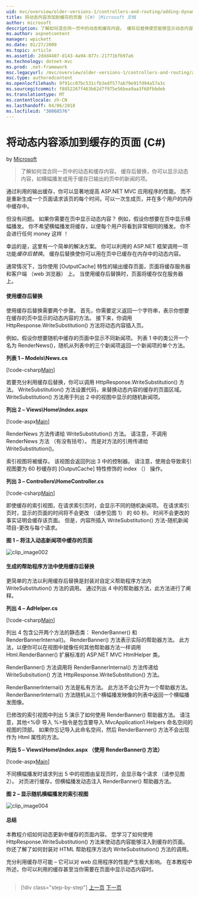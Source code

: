 ```yaml
---
uid: mvc/overview/older-versions-1/controllers-and-routing/adding-dynamic-content-to-a-cached-page-cs
title: 将动态内容添加到缓存的页面 (C#) |Microsoft 文档
author: microsoft
description: 了解如何混合同一页中的动态和缓存内容。 缓存后替换使您能够显示动态内容，如横幅播发 o...
ms.author: aspnetcontent
manager: wpickett
ms.date: 01/27/2009
ms.topic: article
ms.assetid: 2ddd4407-d143-4a94-877c-21771bfb97a6
ms.technology: dotnet-mvc
ms.prod: .net-framework
msc.legacyurl: /mvc/overview/older-versions-1/controllers-and-routing/adding-dynamic-content-to-a-cached-page-cs
msc.type: authoredcontent
ms.openlocfilehash: 9f91cc07bc531cfb3edf577ab79e91fd94a57a3c
ms.sourcegitcommit: f8852267f463b62d7f975e56bea9aa3f68fbbdeb
ms.translationtype: MT
ms.contentlocale: zh-CN
ms.lasthandoff: 04/06/2018
ms.locfileid: "30868576"
---
```

<a name="adding-dynamic-content-to-a-cached-page-c"></a>将动态内容添加到缓存的页面 (C#)
====================
by [Microsoft](https://github.com/microsoft)

> 了解如何混合同一页中的动态和缓存内容。 缓存后替换，你可以显示动态内容，如横幅播发或用于缓存已输出的页中的新闻的项。


通过利用的输出缓存，你可以显著地提高 ASP.NET MVC 应用程序的性能。 而不是重新生成一个页面请求该页的每个时间，可以一次生成页，并在多个用户的内存中缓存中。

但没有问题。 如果你需要在页中显示动态内容？ 例如，假设你想要在页中显示横幅播发。 你不希望横幅播发将缓存，以便每个用户将看到非常相同的播发。 你不会进行任何 money 这样 ！

幸运的是，这里有一个简单的解决方案。 你可以利用的 ASP.NET 框架调用一项功能*缓存后替换*。 缓存后替换使你可以用在页中已缓存在内存中的动态内容。


通常情况下，当你使用 [OutputCache] 特性的输出缓存页面，页面将缓存服务器和客户端 （web 浏览器） 上。 当使用缓存后替换时，页面将缓存仅在服务器上。


#### <a name="using-post-cache-substitution"></a>使用缓存后替换

使用缓存后替换需要两个步骤。 首先，你需要定义返回一个字符串，表示你想要在缓存的页中显示的动态内容的方法。 接下来，你调用 HttpResponse.WriteSubstitution() 方法将动态内容插入页。

例如，假设你想要随机中缓存的页面中显示不同新闻项。 列表 1 中的类公开一个名为 RenderNews()，随机从列表中的三个新闻项返回一个新闻项的单个方法。

**列表 1 – Models\News.cs**

[!code-csharp[Main](adding-dynamic-content-to-a-cached-page-cs/samples/sample1.cs)]

若要充分利用缓存后替换，你可以调用 HttpResponse.WriteSubstitution() 方法。 WriteSubstitution() 方法设置代码，来替换动态内容的缓存的页面区域。 WriteSubstitution() 方法用于列出 2 中的视图中显示的随机新闻项。

**列出 2 – Views\Home\Index.aspx**

[!code-aspx[Main](adding-dynamic-content-to-a-cached-page-cs/samples/sample2.aspx)]

RenderNews 方法传递给 WriteSubstitution() 方法。 请注意，不调用 RenderNews 方法 （有没有括号）。 而是对方法的引用传递给 WriteSubstitution()。

索引视图将被缓存。 该视图会返回列出 3 中的控制器。 请注意，使用会导致索引视图要为 60 秒缓存的 [OutputCache] 特性修饰的 index （） 操作。

**列出 3 – Controllers\HomeController.cs**

[!code-csharp[Main](adding-dynamic-content-to-a-cached-page-cs/samples/sample3.cs)]

即使缓存的索引视图，在请求索引页时，会显示不同的随机新闻项。 在请求索引页时，显示的页面的时间将不会更改 （请参见图 1） 的 60 秒。 时间不会更改的事实证明会缓存该页面。 但是，内容所插入 WriteSubstitution() 方法-随机新闻项目-更改与每个请求。

**图 1 – 将注入动态新闻项中缓存的页面**

![clip_image002](adding-dynamic-content-to-a-cached-page-cs/_static/image1.jpg)

#### <a name="using-post-cache-substitution-in-helper-methods"></a>生成的帮助程序方法中使用缓存后替换

更简单的方法以利用缓存后替换是封装对自定义帮助程序方法内 WriteSubstitution() 方法的调用。 通过列出 4 中的帮助器方法，此方法进行了阐释。

**列出 4 – AdHelper.cs**

[!code-csharp[Main](adding-dynamic-content-to-a-cached-page-cs/samples/sample4.cs)]

列出 4 包含公开两个方法的静态类： RenderBanner() 和 RenderBannerInternal()。 RenderBanner() 方法表示实际的帮助器方法。 此方法，以便你可以在视图中就像任何其他帮助器方法一样调用 Html.RenderBanner() 扩展标准的 ASP.NET MVC HtmlHelper 类。

RenderBanner() 方法调用将 RenderBannerInternal() 方法传递给 WriteSubsitution() 方法 HttpResponse.WriteSubstitution() 方法。

RenderBannerInternal() 方法是私有方法。 此方法不会公开为一个帮助器方法。 RenderBannerInternal() 方法随机从三个横幅播发映像的列表中返回一个横幅播发图像。

已修改的索引视图中列出 5 演示了如何使用 RenderBanner() 帮助器方法。 请注意，其他&lt;%@ 导入 %&gt;指令是包含要导入 MvcApplication1.Helpers 命名空间的视图的顶部。 如果你忘记导入此命名空间，然后 RenderBanner() 方法不会出现作为 Html 属性的方法。

**列出 5 – Views\Home\Index.aspx （使用 RenderBanner() 方法）**

[!code-aspx[Main](adding-dynamic-content-to-a-cached-page-cs/samples/sample5.aspx)]

不同横幅播发时请求列出 5 中的视图由呈现页时，会显示每个请求 （请参见图 2）。 对页进行缓存，但横幅播发动态注入 RenderBanner() 帮助器方法。

**图 2 – 显示随机横幅播发的索引视图**

![clip_image004](adding-dynamic-content-to-a-cached-page-cs/_static/image2.jpg)

#### <a name="summary"></a>总结

本教程介绍如何动态更新中缓存的页面内容。 您学习了如何使用 HttpResponse.WriteSubstitution() 方法来使动态内容能够注入到缓存的页面。 你还了解了如何封装对 HTML 帮助程序方法内 WriteSubstitution() 方法的调用。

充分利用缓存尽可能 – 它可以对 web 应用程序的性能产生极大影响。 在本教程中所述，你可以利用的缓存甚至当你需要在页面中显示动态内容时。

## 

## 

> [!div class="step-by-step"]
> [上一页](improving-performance-with-output-caching-cs.md)
> [下一页](creating-a-controller-cs.md)
